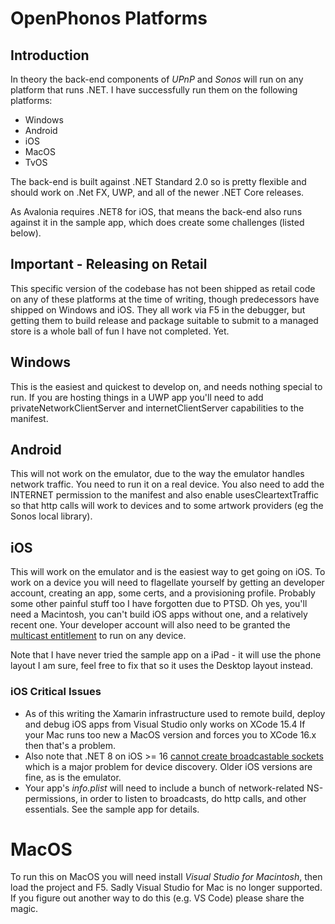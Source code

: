 # OpenPhonos Platforms

## Introduction
In theory the back-end components of *UPnP* and *Sonos* will run on any platform that runs .NET. I have successfully run them on the following platforms:
- Windows
- Android
- iOS
- MacOS
- TvOS

The back-end is built against .NET Standard 2.0 so is pretty flexible and should work on .Net FX, UWP, and all of the newer .NET Core releases.

As Avalonia requires .NET8 for iOS, that means the back-end also runs against it in the sample app, which does create some challenges (listed below).

## Important - Releasing on Retail
This specific version of the codebase has not been shipped as retail code on any of these platforms at the time of writing, though predecessors have shipped on Windows and iOS. They all work via F5 in the debugger, but getting them to build release and package suitable to submit to a managed store is a whole ball of fun I have not completed. Yet.

## Windows
This is the easiest and quickest to develop on, and needs nothing special to run. If you are hosting things in a UWP app you'll need to add privateNetworkClientServer and internetClientServer capabilities to the manifest.

## Android
This will not work on the emulator, due to the way the emulator handles network traffic. You need to run it on a real device. You also need to add the INTERNET permission to the manifest and also enable usesCleartextTraffic so that http calls will work to devices and to some artwork providers (eg the Sonos local library).

## iOS
This will work on the emulator and is the easiest way to get going on iOS. To work on a device you will need to flagellate yourself by getting an developer account, creating an app, some certs, and a provisioning profile. Probably some other painful stuff too I have forgotten due to PTSD. Oh yes, you'll need a Macintosh, you can't build iOS apps without one, and a relatively recent one. Your developer account will also need to be granted the [multicast entitlement](https://developer.apple.com/documentation/bundleresources/entitlements/com_apple_developer_networking_multicast) to run on any device.

Note that I have never tried the sample app on a iPad - it will use the phone layout I am sure, feel free to fix that so it uses the Desktop layout instead.
### iOS Critical Issues
- As of this writing the Xamarin infrastructure used to remote build, deploy and debug iOS apps from Visual Studio only works on XCode 15.4 If your Mac runs too new a MacOS version and forces you to XCode 16.x then that's a problem.
- Also note that .NET 8 on iOS >= 16 [cannot create broadcastable sockets](https://github.com/dotnet/runtime/issues/106588) which is a major problem for device discovery. Older iOS versions are fine, as is the emulator.
- Your app's *info.plist* will need to include a bunch of network-related NS-permissions, in order to listen to broadcasts, do http calls, and other essentials. See the sample app for details.
# MacOS
To run this on MacOS you will need install *Visual Studio for Macintosh*, then load the project and F5. Sadly Visual Studio for Mac is no longer supported. If you figure out another way to do this (e.g. VS Code) please share the magic.
